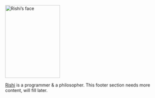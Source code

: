 <img class="rishi-portrait" width="175" height="233" src="/img/profile.jpg" srcset="/img/profile.jpg 1x, /img/profile@2x.jpg 2x, /img/profile@3x.jpg 3x, /img/profile@4x.jpg 4x" alt="Rishi’s face">

[Rishi](https://banerjeerishi.com/) is a programmer & a philosopher. This footer section needs more content, will fill later. 

